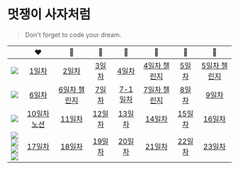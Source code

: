 # 멋쟁이 사자처럼

> Don't forget to code your dream.

|                                                                                                                                                                                                                                                                                                                                                                                                                                           |                                       :heart:                                        |                                :yellow_heart:                                 |                         :green_heart:                          |                           :blue_heart:                           |                                :purple_heart:                                 |                               🤎                               |                                 :black_heart:                                 |
| :---------------------------------------------------------------------------------------------------------------------------------------------------------------------------------------------------------------------------------------------------------------------------------------------------------------------------------------------------------------------------------------------------------------------------------------: | :----------------------------------------------------------------------------------: | :---------------------------------------------------------------------------: | :------------------------------------------------------------: | :--------------------------------------------------------------: | :---------------------------------------------------------------------------: | :------------------------------------------------------------: | :---------------------------------------------------------------------------: |
|                                                                                                                                                                  <img src="https://img.shields.io/badge/HTML5-E34F26?style=flat-square&logo=HTML5&logoColor=white"/></a>                                                                                                                                                                  | [1일차](https://github.com/chuhoon/LikeLion/tree/master/%EC%9D%B4%EB%A0%A5%EC%84%9C) |         [2일차](https://github.com/chuhoon/LikeLion/tree/master/FE1)          |  [3일차](https://github.com/chuhoon/LikeLion/tree/master/FE2)  |   [4일차](https://github.com/chuhoon/LikeLion/tree/master/FE4)   | [4일차 챌린지](https://github.com/chuhoon/LikeLion/tree/master/FE4_challenge) |  [5일차](https://github.com/chuhoon/LikeLion/tree/master/FE5)  | [5일차 챌린지](https://github.com/chuhoon/LikeLion/tree/master/FE5_challenge) |
|                                                                                                                                                                  <img src="https://img.shields.io/badge/HTML5-E34F26?style=flat-square&logo=HTML5&logoColor=white"/></a>                                                                                                                                                                  |             [6일차](https://github.com/chuhoon/LikeLion/tree/master/FE6)             | [6일차 챌린지](https://github.com/chuhoon/LikeLion/tree/master/FE6_challenge) |  [7일차](https://github.com/chuhoon/LikeLion/tree/master/FE7)  | [7-1일차](https://github.com/chuhoon/LikeLion/tree/master/FE7-1) | [7일차 챌린지](https://github.com/chuhoon/LikeLion/tree/master/FE7_challenge) |  [8일차](https://github.com/chuhoon/LikeLion/tree/master/FE8)  |         [9일차](https://github.com/chuhoon/LikeLion/tree/master/FE9)          |
|                                                                                                                                                                   <img src="https://img.shields.io/badge/CSS3-1572B6?style=flat-square&logo=CSS3&logoColor=white"/></a>                                                                                                                                                                   |                                   [10일차 노션]()                                    |        [11일차](https://github.com/chuhoon/LikeLion/tree/master/FE11)         | [12일차](https://github.com/chuhoon/LikeLion/tree/master/FE12) |  [13일차](https://github.com/chuhoon/LikeLion/tree/master/FE13)  |        [14일차](https://github.com/chuhoon/LikeLion/tree/master/FE14)         | [15일차](https://github.com/chuhoon/LikeLion/tree/master/FE15) |        [16일차](https://github.com/chuhoon/LikeLion/tree/master/FE16)         |
| <img src="https://img.shields.io/badge/CSS3-1572B6?style=flat-square&logo=CSS3&logoColor=white"/></a><br><img src="https://img.shields.io/badge/Scss-green?style=flat&logo=Sass&logoColor=CC6699"/></a><br><img src="https://img.shields.io/badge/Tailwind-06B6D4?style=flat-square&logo=Tailwind CSS&logoColor=white"/><br><img src="https://img.shields.io/badge/Javascript-ffb13b?style=flat-square&logo=javascript&logoColor=white"/> |            [17일차](https://github.com/chuhoon/LikeLion/tree/master/FE17)            |        [18일차](https://github.com/chuhoon/LikeLion/tree/master/FE18)         | [19일차](https://github.com/chuhoon/LikeLion/tree/master/FE19) |  [20일차](https://github.com/chuhoon/LikeLion/tree/master/FE20)  |        [21일차](https://github.com/chuhoon/LikeLion/tree/master/FE21)         | [22일차](https://github.com/chuhoon/LikeLion/tree/master/FE22) |        [23일차](https://github.com/chuhoon/LikeLion/tree/master/FE23)         |
